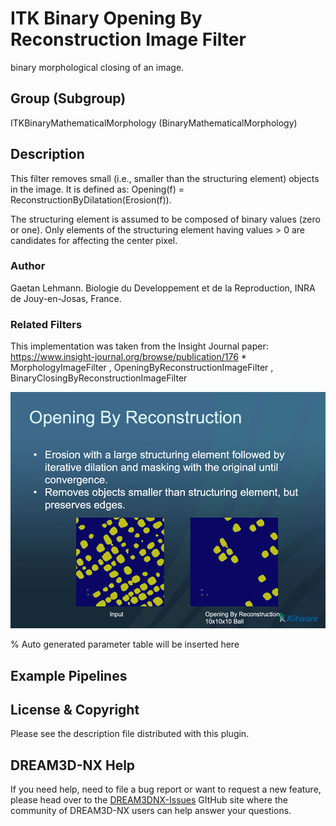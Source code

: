 # ITK Binary Opening By Reconstruction Image Filter

binary morphological closing of an image.

## Group (Subgroup)

ITKBinaryMathematicalMorphology (BinaryMathematicalMorphology)

## Description

This filter removes small (i.e., smaller than the structuring element) objects in the image. It is defined as: Opening(f) = ReconstructionByDilatation(Erosion(f)).

The structuring element is assumed to be composed of binary values (zero or one). Only elements of the structuring element having values > 0 are candidates for affecting the center pixel.

### Author

 Gaetan Lehmann. Biologie du Developpement et de la Reproduction, INRA de Jouy-en-Josas, France.

### Related Filters

This implementation was taken from the Insight Journal paper: <https://www.insight-journal.org/browse/publication/176> * MorphologyImageFilter , OpeningByReconstructionImageFilter , BinaryClosingByReconstructionImageFilter

![](Images/ITKOpeningByReconstruction.png)

% Auto generated parameter table will be inserted here

## Example Pipelines

## License & Copyright

Please see the description file distributed with this plugin.

## DREAM3D-NX Help

If you need help, need to file a bug report or want to request a new feature, please head over to the [DREAM3DNX-Issues](https://github.com/BlueQuartzSoftware/DREAM3DNX-Issues) GItHub site where the community of DREAM3D-NX users can help answer your questions.
